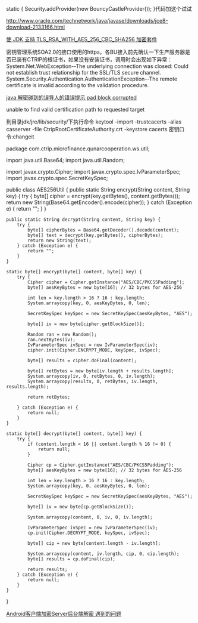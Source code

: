 static {
        Security.addProvider(new BouncyCastleProvider());
    }代码加这个试试

http://www.oracle.com/technetwork/java/javase/downloads/jce8-download-2133166.html


[使 JDK 支持 TLS_RSA_WITH_AES_256_CBC_SHA256 加密套件](http://blog.csdn.net/troylemon/article/details/51025929)

[](http://www.jianshu.com/p/733c6da85422)



密钥管理系统SOA2.0的接口使用的https，各BU接入前先确认一下生产服务器是否已装有CTRIP的根证书，如果没有安装证书，调用时会出现如下异常：
System.Net.WebException--The underlying connection was closed: Could not establish trust relationship for the SSL/TLS secure channel. System.Security.Authentication.AuthenticationException--The remote certificate is invalid according to the validation procedure.


[java  解密碰到的误导人的错误提示 pad block corrupted](http://blog.sina.com.cn/s/blog_54ef398901014ezp.html)




unable to find valid certification path to requested target


到目录jdk/jre/lib/security/下执行命令
keytool -import -trustcacerts -alias casserver -file CtripRootCertificateAuthority.crt -keystore cacerts 密钥口令:changeit


package com.ctrip.microfinance.qunarcooperation.ws.util;

import java.util.Base64;
import java.util.Random;

import javax.crypto.Cipher;
import javax.crypto.spec.IvParameterSpec;
import javax.crypto.spec.SecretKeySpec;

public class AES256Util {
	public static String encrypt(String content, String key) {
		try {
			byte[] cipher = encrypt(key.getBytes(), content.getBytes());
			return new String(Base64.getEncoder().encode(cipher));
		} catch (Exception e) {
			return "";
		}
	}

	public static String decrypt(String content, String key) {
		try {
			byte[] cipherBytes = Base64.getDecoder().decode(content);
			byte[] text = decrypt(key.getBytes(), cipherBytes);
			return new String(text);
		} catch (Exception e) {
			return "";
		}
	}

	static byte[] encrypt(byte[] content, byte[] key) {
		try {
			Cipher cipher = Cipher.getInstance("AES/CBC/PKCS5Padding");
			byte[] aesKeyBytes = new byte[16]; // 32 bytes for AES-256

			int len = key.length > 16 ? 16 : key.length;
			System.arraycopy(key, 0, aesKeyBytes, 0, len);

			SecretKeySpec keySpec = new SecretKeySpec(aesKeyBytes, "AES");

			byte[] iv = new byte[cipher.getBlockSize()];

			Random ran = new Random();
			ran.nextBytes(iv);
			IvParameterSpec ivSpec = new IvParameterSpec(iv);
			cipher.init(Cipher.ENCRYPT_MODE, keySpec, ivSpec);

			byte[] results = cipher.doFinal(content);

			byte[] retBytes = new byte[iv.length + results.length];
			System.arraycopy(iv, 0, retBytes, 0, iv.length);
			System.arraycopy(results, 0, retBytes, iv.length, results.length);

			return retBytes;

		} catch (Exception e) {
			return null;
		}
	}

	static byte[] decrypt(byte[] content, byte[] key) {
		try {
			if (content.length < 16 || content.length % 16 != 0) {
				return null;
			}

			Cipher cp = Cipher.getInstance("AES/CBC/PKCS5Padding");
			byte[] aesKeyBytes = new byte[16]; // 32 bytes for AES-256

			int len = key.length > 16 ? 16 : key.length;
			System.arraycopy(key, 0, aesKeyBytes, 0, len);

			SecretKeySpec keySpec = new SecretKeySpec(aesKeyBytes, "AES");

			byte[] iv = new byte[cp.getBlockSize()];

			System.arraycopy(content, 0, iv, 0, iv.length);

			IvParameterSpec ivSpec = new IvParameterSpec(iv);
			cp.init(Cipher.DECRYPT_MODE, keySpec, ivSpec);

			byte[] cip = new byte[content.length - iv.length];

			System.arraycopy(content, iv.length, cip, 0, cip.length);
			byte[] results = cp.doFinal(cip);

			return results;
		} catch (Exception e) {
			return null;
		}
	}

}

[Android客户端加密Server后台端解密 遇到的问题](http://www.jianshu.com/p/733c6da85422)
